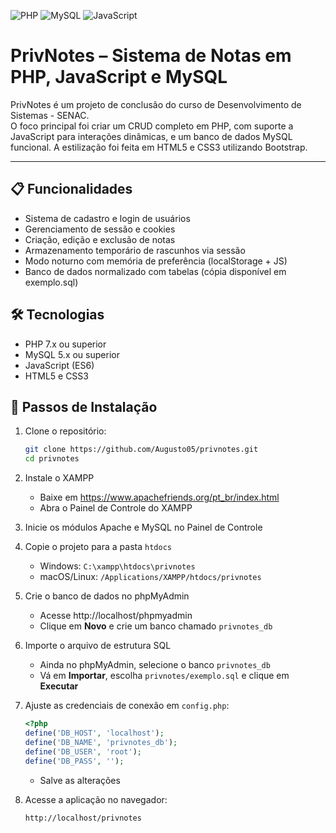 ![PHP](https://img.shields.io/badge/PHP-7.x-blue) ![MySQL](https://img.shields.io/badge/MySQL-5.x-blue) ![JavaScript](https://img.shields.io/badge/JavaScript-ES6-yellow)

# PrivNotes – Sistema de Notas em PHP, JavaScript e MySQL

PrivNotes é um projeto de conclusão do curso de Desenvolvimento de Sistemas - SENAC.  
O foco principal foi criar um CRUD completo em PHP, com suporte a JavaScript para interações dinâmicas, e um banco de dados MySQL funcional. A estilização foi feita em HTML5 e CSS3 utilizando Bootstrap.

---

## 📋 Funcionalidades

- Sistema de cadastro e login de usuários  
- Gerenciamento de sessão e cookies  
- Criação, edição e exclusão de notas  
- Armazenamento temporário de rascunhos via sessão  
- Modo noturno com memória de preferência (localStorage + JS)  
- Banco de dados normalizado com tabelas (cópia disponível em exemplo.sql)

## 🛠 Tecnologias

- PHP 7.x ou superior  
- MySQL 5.x ou superior  
- JavaScript (ES6)  
- HTML5 e CSS3

## 🚀 Passos de Instalação

1. Clone o repositório:  
   ```bash
   git clone https://github.com/Augusto05/privnotes.git
   cd privnotes
   ```

2. Instale o XAMPP  
   - Baixe em https://www.apachefriends.org/pt_br/index.html  
   - Abra o Painel de Controle do XAMPP

3. Inicie os módulos Apache e MySQL no Painel de Controle

4. Copie o projeto para a pasta `htdocs`  
   - Windows: `C:\xampp\htdocs\privnotes`  
   - macOS/Linux: `/Applications/XAMPP/htdocs/privnotes`

5. Crie o banco de dados no phpMyAdmin  
   - Acesse http://localhost/phpmyadmin  
   - Clique em **Novo** e crie um banco chamado `privnotes_db`

6. Importe o arquivo de estrutura SQL  
   - Ainda no phpMyAdmin, selecione o banco `privnotes_db`  
   - Vá em **Importar**, escolha `privnotes/exemplo.sql` e clique em **Executar**

7. Ajuste as credenciais de conexão em `config.php`:  
   ```php
   <?php
   define('DB_HOST', 'localhost');
   define('DB_NAME', 'privnotes_db');
   define('DB_USER', 'root');
   define('DB_PASS', '');
   ```
   - Salve as alterações

8. Acesse a aplicação no navegador:  
   ```
   http://localhost/privnotes
   ```

